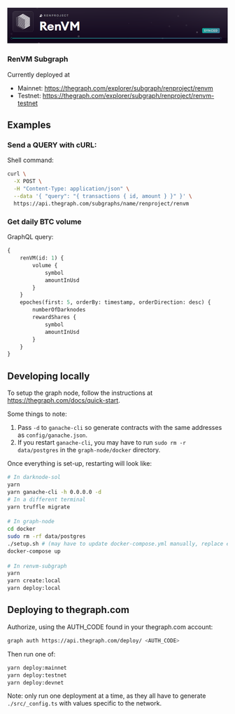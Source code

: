 ![Subgraph](./subgraph.png)

### RenVM Subgraph

Currently deployed at

-   Mainnet: https://thegraph.com/explorer/subgraph/renproject/renvm
-   Testnet: https://thegraph.com/explorer/subgraph/renproject/renvm-testnet

## Examples

### Send a QUERY with cURL:

Shell command:

```sh
curl \
  -X POST \
  -H "Content-Type: application/json" \
  --data '{ "query": "{ transactions { id, amount } }" }' \
  https://api.thegraph.com/subgraphs/name/renproject/renvm
```

### Get daily BTC volume

GraphQL query:

```graphql
{
    renVM(id: 1) {
        volume {
            symbol
            amountInUsd
        }
    }
    epoches(first: 5, orderBy: timestamp, orderDirection: desc) {
        numberOfDarknodes
        rewardShares {
            symbol
            amountInUsd
        }
    }
}
```

## Developing locally

To setup the graph node, follow the instructions at <https://thegraph.com/docs/quick-start>.

Some things to note:

1. Pass `-d` to `ganache-cli` so generate contracts with the same addresses as `config/ganache.json`.
2. If you restart `ganache-cli`, you may have to run `sudo rm -r data/postgres` in the `graph-node/docker` directory.

Once everything is set-up, restarting will look like:

```sh
# In darknode-sol
yarn
yarn ganache-cli -h 0.0.0.0 -d
# In a different terminal
yarn truffle migrate

# In graph-node
cd docker
sudo rm -rf data/postgres
./setup.sh # (may have to update docker-compose.yml manually, replace ethereum address with `host.docker.internal` or correct IP)
docker-compose up

# In renvm-subgraph
yarn
yarn create:local
yarn deploy:local
```

## Deploying to thegraph.com

Authorize, using the AUTH_CODE found in your thegraph.com account:

```sh
graph auth https://api.thegraph.com/deploy/ <AUTH_CODE>
```

Then run one of:

```sh
yarn deploy:mainnet
yarn deploy:testnet
yarn deploy:devnet
```

Note: only run one deployment at a time, as they all have to generate `./src/_config.ts` with values specific to the network.
